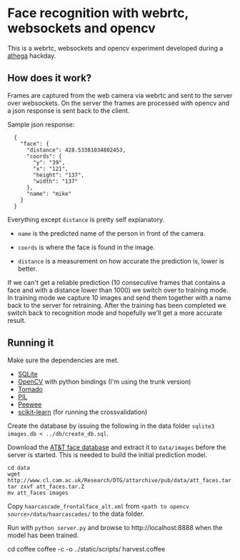 Face recognition with webrtc, websockets and opencv
==========================================
This is a webrtc, websockets and opencv experiment developed during a [athega](http://athega.se) hackday.

How does it work?
-------------------
Frames are captured from the web camera via webrtc and sent to the server over websockets. On the server the frames are processed with opencv and a json response is sent back to the client.

Sample json response:

      {
        "face": {
          "distance": 428.53381034802453,
          "coords": {
            "y": "39",
            "x": "121",
            "height": "137",
            "width": "137"
          },
          "name": "mike"
        }
      }

Everything except `distance` is pretty self explanatory.

* `name` is the predicted name of the person in front of the camera.

* `coords` is where the face is found in the image.

* `distance` is a measurement on how accurate the prediction is, lower is better.

If we can't get a reliable prediction (10 consecutive frames that contains a face and with a distance lower than 1000) we switch over to training mode. In training mode we capture 10 images and send them together with a name back to the server for retraining. After the training has been completed we switch back to recognition mode and hopefully we'll get a more accurate result.

Running it
----------
Make sure the dependencies are met.

* [SQLite](http://www.sqlite.org/)
* [OpenCV](http://opencv.org) with python bindings (I'm using the trunk version)
* [Tornado](http://www.tornadoweb.org)
* [PIL](http://www.pythonware.com/products/pil/)
* [Peewee](https://github.com/coleifer/peewee)
* [scikit-learn](http://scikit-learn.org/stable/) (for running the crossvalidation)

Create the database by issuing the following in the data folder `sqlite3 images.db < ../db/create_db.sql`.

Download the [AT&T face database](http://www.cl.cam.ac.uk/research/dtg/attarchive/facedatabase.html) and extract it to `data/images` before the server is started. This is needed to build the initial prediction model.

    cd data
    wget http://www.cl.cam.ac.uk/Research/DTG/attarchive/pub/data/att_faces.tar.Z
    tar zxvf att_faces.tar.Z
    mv att_faces images

Copy `haarcascade_frontalface_alt.xml` from `<path to opencv source>/data/haarcascades/` to the data folder.

Run with `python server.py` and browse to http://localhost:8888 when the model has been trained.

cd coffee
coffee -c -o ../static/scripts/ harvest.coffee
